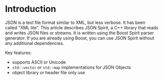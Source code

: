 Introduction
===========
JSON is a text file format similar to XML, but less verbose. It has been called "XML lite". This article describes JSON Spirit, a C++ library that reads and writes JSON files or streams. It is written using the Boost Spirit parser generator. If you are already using Boost, you can use JSON Spirit without any additional dependencies.

Key features:
* supports ASCII or Unicode
* ```std::vector``` or ```std::map``` implementations for JSON Objects
* object library or header file only use
